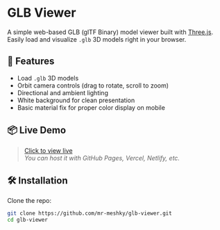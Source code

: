 # GLB Viewer

A simple web-based GLB (glTF Binary) model viewer built with [Three.js](https://threejs.org/).  
Easily load and visualize `.glb` 3D models right in your browser.

## 🧠 Features

- Load `.glb` 3D models
- Orbit camera controls (drag to rotate, scroll to zoom)
- Directional and ambient lighting
- White background for clean presentation
- Basic material fix for proper color display on mobile

## 📦 Live Demo

> [Click to view live](https://g1bviewer.netlify.app/)  
> _You can host it with GitHub Pages, Vercel, Netlify, etc._

## 🛠️ Installation

Clone the repo:

```bash
git clone https://github.com/mr-meshky/glb-viewer.git
cd glb-viewer
```
